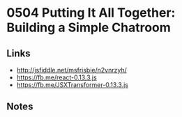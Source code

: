 0504 Putting It All Together: Building a Simple Chatroom
======

Links
------
+ http://jsfiddle.net/msfrisbie/n2vnrzyh/
+ https://fb.me/react-0.13.3.js
+ https://fb.me/JSXTransformer-0.13.3.js

Notes
------

